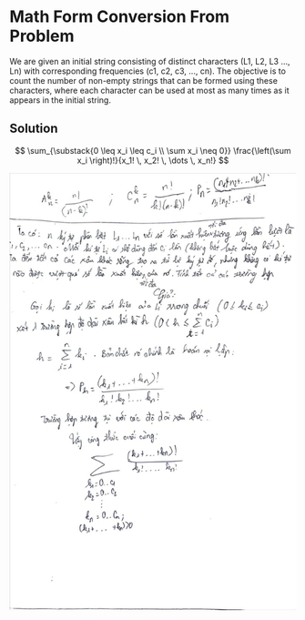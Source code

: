# Math Form Conversion From Problem
We are given an initial string consisting of distinct characters (L1, L2, L3 ..., Ln) with corresponding frequencies (c1, c2, c3, ..., cn). The objective is to count the number of non-empty strings that can be formed using these characters, where each character can be used at most as many times as it appears in the initial string.

## Solution

$$
\sum_{\substack{0 \leq x_i \leq c_i \\ \sum x_i \neq 0}} 
\frac{\left(\sum x_i \right)!}{x_1! \, x_2! \, \dots \, x_n!}
$$

![Math Formula Explanation](MathFormSolution.jpg)
